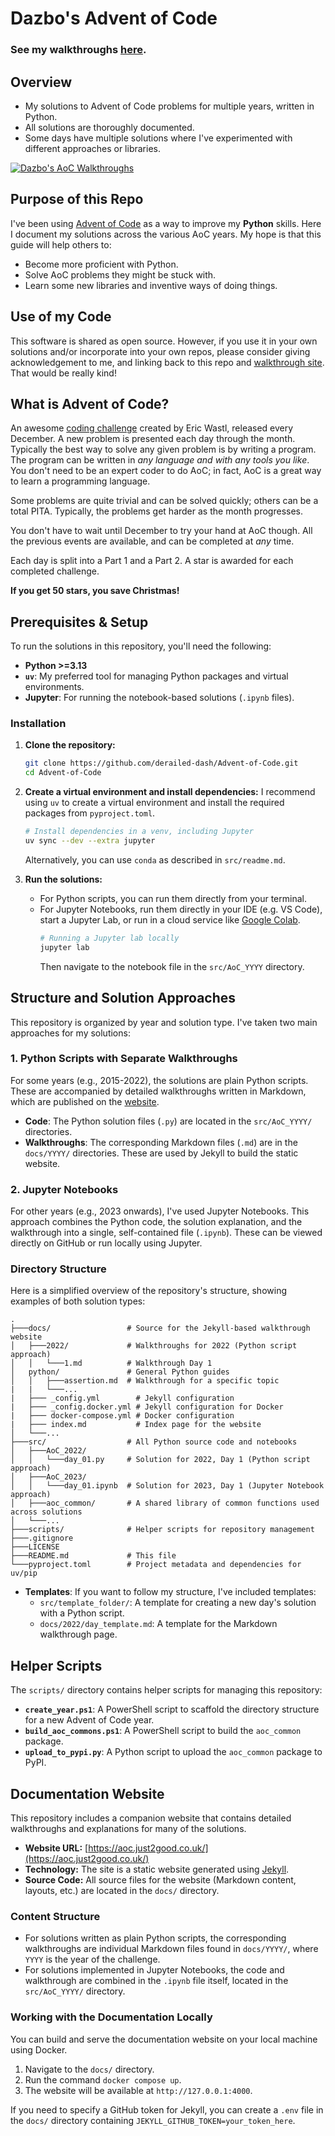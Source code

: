# Dazbo's Advent of Code

### See my walkthroughs [here](https://aoc.just2good.co.uk/).

## Overview

- My solutions to Advent of Code problems for multiple years, written in Python.
- All solutions are thoroughly documented.
- Some days have multiple solutions where I've experimented with different approaches or libraries.

[![Dazbo's AoC Walkthroughs](/docs/assets/images/AoC_site_screenshot.jpg)](https://aoc.just2good.co.uk/)

## Purpose of this Repo

I've been using [Advent of Code](https://adventofcode.com/) as a way to improve my **Python** skills. Here I document my solutions across the various AoC years. My hope is that this guide will help others to:

- Become more proficient with Python.
- Solve AoC problems they might be stuck with.
- Learn some new libraries and inventive ways of doing things.

## Use of my Code

This software is shared as open source. However, if you use it in your own solutions and/or incorporate into your own repos, please consider giving acknowledgement to me, and linking back to this repo and [walkthrough site](https://aoc.just2good.co.uk/). That would be really kind!

## What is Advent of Code?

An awesome [coding challenge](https://adventofcode.com/2021/about) created by Eric Wastl, released every December. A new problem is presented each day through the month. Typically the best way to solve any given problem is by writing a program. The program can be written in _any language and with any tools you like_. You don't need to be an expert coder to do AoC; in fact, AoC is a great way to learn a programming language.

Some problems are quite trivial and can be solved quickly; 
others can be a total PITA. Typically, the problems get harder as the month progresses.

You don't have to wait until December to try your hand at AoC though. 
All the previous events are available, and can be completed at _any_ time.

Each day is split into a Part 1 and a Part 2.  A star is awarded for each completed challenge.

**If you get 50 stars, you save Christmas!**

## Prerequisites & Setup

To run the solutions in this repository, you'll need the following:

- **Python >=3.13**
- **`uv`**: My preferred tool for managing Python packages and virtual environments.
- **Jupyter**: For running the notebook-based solutions (`.ipynb` files).

### Installation

1.  **Clone the repository:**
    ```bash
    git clone https://github.com/derailed-dash/Advent-of-Code.git
    cd Advent-of-Code
    ```

2.  **Create a virtual environment and install dependencies:**
    I recommend using `uv` to create a virtual environment and install the required packages from `pyproject.toml`.

    ```bash
    # Install dependencies in a venv, including Jupyter
    uv sync --dev --extra jupyter
    ```

    Alternatively, you can use `conda` as described in `src/readme.md`.

3.  **Run the solutions:**
    - For Python scripts, you can run them directly from your terminal.
    - For Jupyter Notebooks, run them directly in your IDE (e.g. VS Code), start a Jupyter Lab, 
      or run in a cloud service like [Google Colab](https://colab.research.google.com/).
      ```bash
      # Running a Jupyter lab locally
      jupyter lab
      ```
      Then navigate to the notebook file in the `src/AoC_YYYY` directory.

## Structure and Solution Approaches

This repository is organized by year and solution type. I've taken two main approaches for my solutions:

### 1. Python Scripts with Separate Walkthroughs

For some years (e.g., 2015-2022), the solutions are plain Python scripts. These are accompanied by detailed walkthroughs written in Markdown, which are published on the [website](https://aoc.just2good.co.uk/).

- **Code**: The Python solution files (`.py`) are located in the `src/AoC_YYYY/` directories.
- **Walkthroughs**: The corresponding Markdown files (`.md`) are in the `docs/YYYY/` directories. These are used by Jekyll to build the static website.

### 2. Jupyter Notebooks

For other years (e.g., 2023 onwards), I've used Jupyter Notebooks. This approach combines the Python code, the solution explanation, and the walkthrough into a single, self-contained file (`.ipynb`). These can be viewed directly on GitHub or run locally using Jupyter.

### Directory Structure

Here is a simplified overview of the repository's structure, showing examples of both solution types:

```
.
├───docs/                 # Source for the Jekyll-based walkthrough website
│   ├───2022/             # Walkthroughs for 2022 (Python script approach)
│   │   └───1.md          # Walkthrough Day 1
│   python/               # General Python guides
│   │   ├───assertion.md  # Walkthrough for a specific topic
|   |   └───...
|   ├─── _config.yml        # Jekyll configuration
|   ├─── _config.docker.yml # Jekyll configuration for Docker
|   ├─── docker-compose.yml # Docker configuration
|   ├─── index.md           # Index page for the website
│   └───...
├───src/                  # All Python source code and notebooks
│   ├───AoC_2022/
│   │   └───day_01.py     # Solution for 2022, Day 1 (Python script approach)
│   ├───AoC_2023/
│   │   └───day_01.ipynb  # Solution for 2023, Day 1 (Jupyter Notebook approach)
│   ├───aoc_common/       # A shared library of common functions used across solutions
│   └───...
├───scripts/              # Helper scripts for repository management
├───.gitignore
├───LICENSE
├───README.md             # This file
└───pyproject.toml        # Project metadata and dependencies for uv/pip
```

- **Templates**: If you want to follow my structure, I've included templates:
  - `src/template_folder/`: A template for creating a new day's solution with a Python script.
  - `docs/2022/day_template.md`: A template for the Markdown walkthrough page.

## Helper Scripts

The `scripts/` directory contains helper scripts for managing this repository:

- **`create_year.ps1`**: A PowerShell script to scaffold the directory structure for a new Advent of Code year.
- **`build_aoc_commons.ps1`**: A PowerShell script to build the `aoc_common` package.
- **`upload_to_pypi.py`**: A Python script to upload the `aoc_common` package to PyPI.

## Documentation Website

This repository includes a companion website that contains detailed walkthroughs and explanations for many of the solutions.

- **Website URL:** [https://aoc.just2good.co.uk/](https://aoc.just2good.co.uk/)
- **Technology:** The site is a static website generated using [Jekyll](https://jekyllrb.com/).
- **Source Code:** All source files for the website (Markdown content, layouts, etc.) are located in the `docs/` directory.

### Content Structure

- For solutions written as plain Python scripts, the corresponding walkthroughs are individual Markdown files found in `docs/YYYY/`, where `YYYY` is the year of the challenge.
- For solutions implemented in Jupyter Notebooks, the code and walkthrough are combined in the `.ipynb` file itself, located in the `src/AoC_YYYY/` directory.

### Working with the Documentation Locally

You can build and serve the documentation website on your local machine using Docker.

1.  Navigate to the `docs/` directory.
2.  Run the command `docker compose up`.
3.  The website will be available at `http://127.0.0.1:4000`.

If you need to specify a GitHub token for Jekyll, you can create a `.env` file in the `docs/` directory containing `JEKYLL_GITHUB_TOKEN=your_token_here`.
